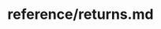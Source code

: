 ---
title: reference/returns.md
showAuthorInfo: false
redirect_path: https://kotlinlang.org/docs/returns.html
---